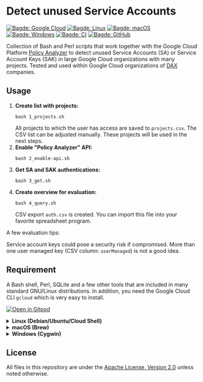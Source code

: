 # Detect unused Service Accounts

[![Bagde: Google Cloud](https://img.shields.io/badge/Google%20Cloud-%234285F4.svg?logo=google-cloud&logoColor=white)](#readme)
[![Bagde: Linux](https://img.shields.io/badge/Linux-FCC624.svg?logo=linux&logoColor=black)](#readme)
[![Bagde: macOS](https://img.shields.io/badge/macOS-000000.svg?logo=apple&logoColor=white)](#readme)
[![Bagde: Windows](https://img.shields.io/badge/Windows-008080.svg?logo=windows95&logoColor=white)](#readme)
[![Bagde: CI](https://github.com/Cyclenerd/google-cloud-unused-service-accounts/actions/workflows/ci.yml/badge.svg)](https://github.com/Cyclenerd/google-cloud-unused-service-accounts/actions/workflows/ci.yml)
[![Bagde: GitHub](https://img.shields.io/github/license/cyclenerd/google-cloud-unused-service-accounts)](https://github.com/Cyclenerd/google-cloud-unused-service-accounts/blob/master/LICENSE)


Collection of Bash and Perl scripts that work together with the
Google Cloud Platform [Policy Analyzer](https://cloud.google.com/policy-intelligence/docs/policy-analyzer-overview)
to detect unused Service Accounts (SA) or Service Account Keys (SAK)
in large Google Cloud organizations with many projects.
Tested and used within Google Cloud organizations of [DAX](https://en.wikipedia.org/wiki/DAX) companies.

## Usage

1. **Create list with projects:**
    ```shell
    bash 1_projects.sh
    ```
    All projects to which the user has access are saved to `projects.csv`.
    The CSV list can be adjusted manually.
    These projects will be used in the next steps.
1. **Enable "Policy Analyzer" API:**
    ```shell
    bash 2_enable-api.sh
    ```
1. **Get SA and SAK authentications:**
    ```shell
    bash 3_get.sh
    ```
1. **Create overview for evaluation:**
    ```shell
    bash 4_query.sh
    ```
    CSV export `auth.csv` is created.
    You can import this file into your favorite spreadsheet program.

A few evaluation tips:

Service account keys could pose a security risk if compromised.
More than one user managed key (CSV column: `userManaged`) is not a good idea.

## Requirement

A Bash shell, Perl, SQLite and a few other tools that are included in many standard GNU/Linux distributions.
In addition, you need the Google Cloud CLI `gcloud` which is very easy to install.

[![Open in Gitpod](https://gitpod.io/button/open-in-gitpod.svg)](https://gitpod.io/#https://github.com/Cyclenerd/google-cloud-unused-service-accounts)


<details>
<summary><b>Linux (Debian/Ubuntu/Cloud Shell)</b></summary>

Install these packages with dependencies:

```shell
sudo apt install     \
  libjson-xs-perl    \
  libdbd-sqlite3-perl
```

Install Google Cloud CLI `gcloud` following these instructions: <https://cloud.google.com/sdk/docs/install#deb>

</details>

<details>
<summary><b>macOS (Brew)</b></summary>

Install these [Homebrew](https://brew.sh/) packages with dependencies:

```shell
brew install perl
brew install cpanminus pkg-config
brew install sqlite3
brew install --cask google-cloud-sdk
```

Install Perl modules with cpanminus:
```shell
cpanm --installdeps .
```

Install Google Cloud CLI `gcloud` following these instructions: <https://cloud.google.com/sdk/docs/install#deb>

</details>

<details>
<summary><b>Windows (Cygwin)</b></summary>

Install these [Cygwin](https://www.cygwin.com/) packages:

* perl
* perl-DBD-SQLite
* perl-JSON-XS
* sqlite3
* python3

Install Google Cloud CLI `gcloud` following these instructions: <https://cloud.google.com/sdk/docs/install>

</details>


## License

All files in this repository are under the [Apache License, Version 2.0](LICENSE) unless noted otherwise.